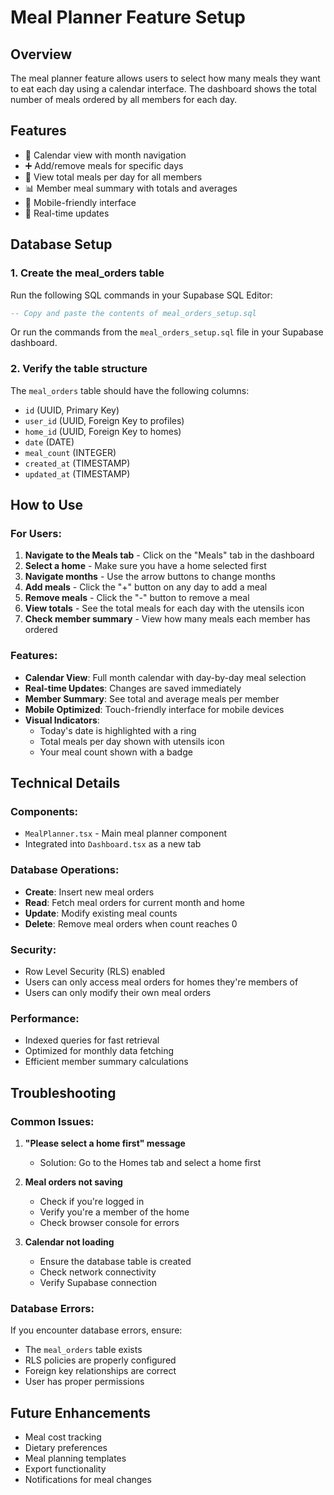 # Meal Planner Feature Setup

## Overview
The meal planner feature allows users to select how many meals they want to eat each day using a calendar interface. The dashboard shows the total number of meals ordered by all members for each day.

## Features
- 📅 Calendar view with month navigation
- ➕ Add/remove meals for specific days
- 👥 View total meals per day for all members
- 📊 Member meal summary with totals and averages
- 📱 Mobile-friendly interface
- 🔄 Real-time updates

## Database Setup

### 1. Create the meal_orders table
Run the following SQL commands in your Supabase SQL Editor:

```sql
-- Copy and paste the contents of meal_orders_setup.sql
```

Or run the commands from the `meal_orders_setup.sql` file in your Supabase dashboard.

### 2. Verify the table structure
The `meal_orders` table should have the following columns:
- `id` (UUID, Primary Key)
- `user_id` (UUID, Foreign Key to profiles)
- `home_id` (UUID, Foreign Key to homes)
- `date` (DATE)
- `meal_count` (INTEGER)
- `created_at` (TIMESTAMP)
- `updated_at` (TIMESTAMP)

## How to Use

### For Users:
1. **Navigate to the Meals tab** - Click on the "Meals" tab in the dashboard
2. **Select a home** - Make sure you have a home selected first
3. **Navigate months** - Use the arrow buttons to change months
4. **Add meals** - Click the "+" button on any day to add a meal
5. **Remove meals** - Click the "-" button to remove a meal
6. **View totals** - See the total meals for each day with the utensils icon
7. **Check member summary** - View how many meals each member has ordered

### Features:
- **Calendar View**: Full month calendar with day-by-day meal selection
- **Real-time Updates**: Changes are saved immediately
- **Member Summary**: See total and average meals per member
- **Mobile Optimized**: Touch-friendly interface for mobile devices
- **Visual Indicators**: 
  - Today's date is highlighted with a ring
  - Total meals per day shown with utensils icon
  - Your meal count shown with a badge

## Technical Details

### Components:
- `MealPlanner.tsx` - Main meal planner component
- Integrated into `Dashboard.tsx` as a new tab

### Database Operations:
- **Create**: Insert new meal orders
- **Read**: Fetch meal orders for current month and home
- **Update**: Modify existing meal counts
- **Delete**: Remove meal orders when count reaches 0

### Security:
- Row Level Security (RLS) enabled
- Users can only access meal orders for homes they're members of
- Users can only modify their own meal orders

### Performance:
- Indexed queries for fast retrieval
- Optimized for monthly data fetching
- Efficient member summary calculations

## Troubleshooting

### Common Issues:

1. **"Please select a home first" message**
   - Solution: Go to the Homes tab and select a home first

2. **Meal orders not saving**
   - Check if you're logged in
   - Verify you're a member of the home
   - Check browser console for errors

3. **Calendar not loading**
   - Ensure the database table is created
   - Check network connectivity
   - Verify Supabase connection

### Database Errors:
If you encounter database errors, ensure:
- The `meal_orders` table exists
- RLS policies are properly configured
- Foreign key relationships are correct
- User has proper permissions

## Future Enhancements
- Meal cost tracking
- Dietary preferences
- Meal planning templates
- Export functionality
- Notifications for meal changes 